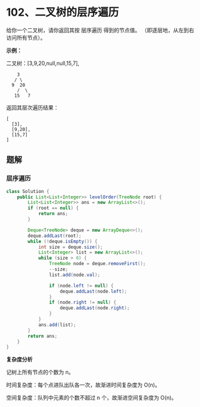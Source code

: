 # 102、二叉树的层序遍历

给你一个二叉树，请你返回其按 层序遍历 得到的节点值。 （即逐层地，从左到右访问所有节点）。

 **示例：**

二叉树：[3,9,20,null,null,15,7],

```
    3
   / \
  9  20
    /  \
   15   7
```

返回其层次遍历结果：

```
[
  [3],
  [9,20],
  [15,7]
]
```



## 题解

### 层序遍历

```java
class Solution {
    public List<List<Integer>> levelOrder(TreeNode root) {
        List<List<Integer>> ans = new ArrayList<>();
        if (root == null) {
            return ans;
        }

        Deque<TreeNode> deque = new ArrayDeque<>();
        deque.addLast(root);
        while (!deque.isEmpty()) {
            int size = deque.size();
            List<Integer> list = new ArrayList<>();
            while (size > 0) {
                TreeNode node = deque.removeFirst();
                --size;
                list.add(node.val);

                if (node.left != null) {
                    deque.addLast(node.left);
                }
                if (node.right != null) {
                    deque.addLast(node.right);
                }
            }
            ans.add(list);
        }
        return ans;
    }
}
```

**复杂度分析**

记树上所有节点的个数为 n。

时间复杂度：每个点进队出队各一次，故渐进时间复杂度为 O(n)。

空间复杂度：队列中元素的个数不超过 n 个，故渐进空间复杂度为 O(n)。

